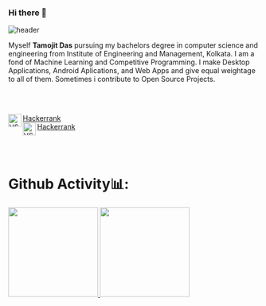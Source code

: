 ### Hi there 👋

<!--
**tamojit2000/tamojit2000** is a ✨ _special_ ✨ repository because its `README.md` (this file) appears on your GitHub profile.

Here are some ideas to get you started:

- 🔭 I’m currently working on ...
- 🌱 I’m currently learning ...
- 👯 I’m looking to collaborate on ...
- 🤔 I’m looking for help with ...
- 💬 Ask me about ...
- 📫 How to reach me: ...
- 😄 Pronouns: ...
- ⚡ Fun fact: ...
-->


![header](https://capsule-render.vercel.app/api?type=wave&color=gradient&height=380&section=footer&text=Hello!&fontSize=90)

Myself **Tamojit Das** pursuing my bachelors degree in computer science and engineering from Institute of Engineering and Management, Kolkata. I am a fond of Machine Learning and Competitive Programming. I make Desktop Applications, Android Aplications, and Web Apps and give equal weightage to all of them. Sometimes i contribute to Open Source Projects.


<br/>
<br/>

<img width="26px" align="left" alt="VS" src="https://img.icons8.com/fluent/48/000000/visual-studio-2019.png"/>[Hackerrank](https://www.hackerrank.com/tamojitdas2000)<br/>
<img width="26px" align="left" alt="VS" src=""/>[Hackerrank](https://www.hackerrank.com/tamojitdas2000)<br/>

<br/>
<br/>



# Github Activity📊:

<a href="https://github.com/AVS1508">
  <img height="180em" src="https://github-readme-stats.vercel.app/api?username=tamojit2000&theme=buefy&show_icons=true&count_private=true&show_owner=true&cache_seconds=1820" />
  <img height="180em" src="https://github-readme-stats.vercel.app/api/top-langs/?username=tamojit2000&theme=buefy&layout=compact&langs_count=10" />
</a>



